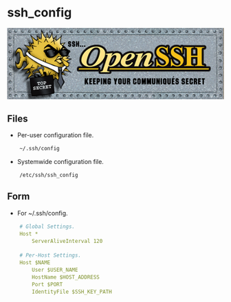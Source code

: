 ssh_config
==========

![OpenSSH Logo](./openssh.gif)

Files
-----
- Per-user configuration file.
```sh
    ~/.ssh/config
```
- Systemwide configuration file.
```sh
    /etc/ssh/ssh_config
```

Form
----

- For ~/.ssh/config.
```yml
    # Global Settings.
    Host *
        ServerAliveInterval 120

    # Per-Host Settings.
    Host $NAME
        User $USER_NAME
        HostName $HOST_ADDRESS
        Port $PORT
        IdentityFile $SSH_KEY_PATH
```